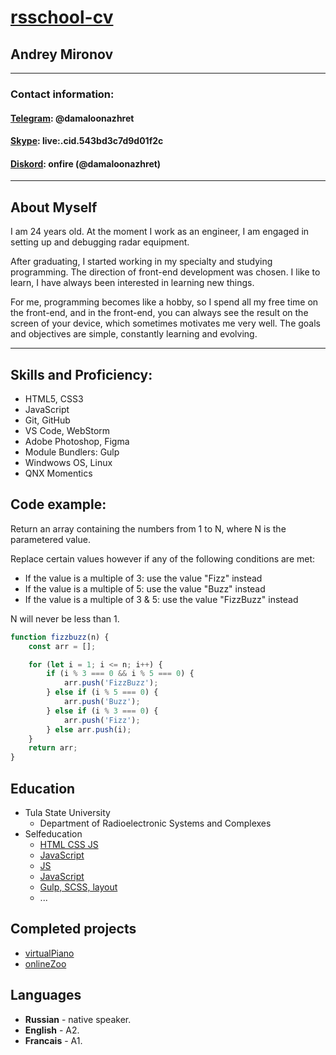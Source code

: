 # [rsschool-cv](https://rs.school/)
## Andrey Mironov
- - -
### Contact information:

#### [__Telegram__](https://t.me/damaloonazhret): @damaloonazhret
#### [__Skype__](https://join.skype.com/invite/LXgNsKKvqTXw): live:.cid.543bd3c7d9d01f2c
#### [__Diskord__](https://discord.gg/xYDQGDeG): onfire (@damaloonazhret)
___
## __About Myself__
I am 24 years old. At the moment I work as an engineer, I am engaged in setting up and debugging radar equipment.

 After graduating, I started working in my specialty and studying programming. The direction of front-end development was chosen. I like to learn, I have always been interested in learning new things. 
 
 For me, programming becomes like a hobby, so I spend all my free time on the front-end, and in the front-end, you can always see the result on the screen of your device, which sometimes motivates me very well. The goals and objectives are simple, constantly learning and evolving.
 ___
 ## Skills and Proficiency:
 * HTML5, CSS3
 * JavaScript 
 * Git, GitHub
 * VS Code, WebStorm
 * Adobe Photoshop, Figma
 * Module Bundlers: Gulp
 * Windwows OS, Linux
 * QNX Momentics

 ## Code example:
 Return an array containing the numbers from 1 to N, where N is the parametered value.

Replace certain values however if any of the following conditions are met:

* If the value is a multiple of 3: use the value "Fizz" instead
* If the value is a multiple of 5: use the value "Buzz" instead
* If the value is a multiple of 3 & 5: use the value "FizzBuzz" instead

N will never be less than 1.
```javascript
function fizzbuzz(n) {
    const arr = [];

    for (let i = 1; i <= n; i++) {
        if (i % 3 === 0 && i % 5 === 0) {
            arr.push('FizzBuzz');
        } else if (i % 5 === 0) {
            arr.push('Buzz');
        } else if (i % 3 === 0) {
            arr.push('Fizz');
        } else arr.push(i);
    }
    return arr;
}
```


## Education 
* Tula State University
    * Department of Radioelectronic Systems and Complexes
* Selfeducation
    * [HTML CSS JS](https://www.youtube.com/watch?v=BsQd9uOHjMM&list=PLM6XATa8CAG4uCli-pMvuvwj46UaQoqIc)
    * [JavaScript](https://learn.javascript.ru/)
    * [JS](https://www.codewars.com/dashboard)
    * [JavaScript](https://coursehunter.net/course/polnyy-kurs-po-javascript-s-nulya-do-rezultata?lesson=206)
    * [Gulp, SCSS, layout](https://www.youtube.com/watch?v=TisGtkOPh24&list=PLN2KCaMlZNdBEtr55AmjP_67lo8jWoCqt)
    * ...

## Completed projects
* [virtualPiano](https://damaloonazhret.github.io/virtualPiano/)
* [onlineZoo](https://damaloonazhret.github.io/onlinezoo/)

## Languages 
* __Russian__ - native speaker.
* __English__ - A2.
* __Francais__ - A1.

